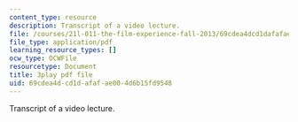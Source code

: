 ```yaml
---
content_type: resource
description: Transcript of a video lecture.
file: /courses/21l-011-the-film-experience-fall-2013/69cdea4dcd1dafafae004d6b15fd9548_mPCTR32vxWo.pdf
file_type: application/pdf
learning_resource_types: []
ocw_type: OCWFile
resourcetype: Document
title: 3play pdf file
uid: 69cdea4d-cd1d-afaf-ae00-4d6b15fd9548
---
```

Transcript of a video lecture.

